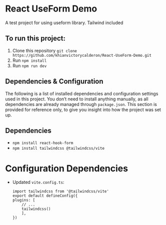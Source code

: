 # React UseForm Demo
A test project for using useform library. Tailwind included

## To run this project:
1. Clone this repository `git clone https://github.com/khianvictorycalderon/React-UseForm-Demo.git`
2. Run `npm install`
3. Run `npm run dev`

## Dependencies & Configuration
The following is a list of installed dependencies and configuration settings used in this project.
You don’t need to install anything manually, as all dependencies are already managed through `package.json`.
This section is provided for reference only, to give you insight into how the project was set up.

## Dependencies
- `npm install react-hook-form`
- `npm install tailwindcss @tailwindcss/vite`

# Configuration Dependencies
- Updated `vite.config.ts`:
    ```
    import tailwindcss from '@tailwindcss/vite'
    export default defineConfig({
    plugins: [
        // ...
        tailwindcss()
        ],
    })

    ```